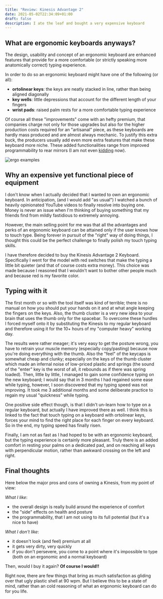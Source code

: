 ```yaml
---
title: "Review: Kinesis Advantage 2"
date: 2021-05-02T22:34:09+01:00
draft: false
description: I ate the leaf and bought a very expensive keyboard
---
```


## What are ergonomic keyboards anyways?
The design, usability and concept of an ergonomic keyboard are enhanced features that provide for a more comfortable (or strictly speaking more anatomically correct) typing experience.

In order to do so an ergonomic keyboard might have one of the following (or all):
- **ortolinear keys**: the keys are neatly stacked in line, rather than being aligned diagonally
- **key wells**: little depressions that account for the different length of your fingers
- **wrist pads**: raised palm rests for a more comfortable typing experience

Of course all these "improvements" come with an hefty premium, that companies charge not only for those upgrades but also for the higher production costs required for an "artisanal" piece, as these keyboards are hardly mass produced and are almost always mechanic.
To justify this extra buck, the producers usually add even more extra features that make these keyboard more niche. These added functionalities range from improved programmability to rear mirrors (I am not even [kidding](https://www.youtube.com/watch?v=h4-fq8ksZls&ab_channel=LinusTechTips) now).

![ergo examples](/img/kinesis/keyboards.jpeg "Here some ergonomic keyboards in the wild")

## Why an expensive yet functional piece of equipment
I don't know when I actually decided that I wanted to own an ergonomic keyboard. In anticipation, (and I would add "as usual") I watched a bunch of heavily opinionated YouTube videos to finally resolve into buying one. Money is never an issue when I'm thinking of buying something that my friends find from mildly fastidious to extremely annoying.

However, the main selling point for me was that all the advantages and perks of an ergonomic keyboard can be attained only if the user knows how to touch type.
Being forever in pursuit of the "right" way of doing things, I thought this could be the perfect challenge to finally polish my touch typing skills.

I have therefore decided to buy the Kinesis Advantage 2 Keyboard. Specifically I went for the model with red switches that make the typing a little bit quieter (and that of course costs extra money).
This choice was made because I reasoned that I wouldn't want to bother other people much and because red is my favorite color.

## Typing with it
The first month or so with the tool itself was kind of terrible; there is no manual on how you should put your hands on it and at what angle keeping the fingers on the keys. Also, the thumb cluster is a very new idea to your brain that uses the thumb only for the spacebar.
To overcome these hurdles I forced myself onto it by substituting the Kinesis to my regular keyboard and therefore using it for the 10+ hours of my "computer heavy" working day.

The results were rather meager; it's very easy to get the posture wrong, you have to retrain your muscle memory (especially copy/pasting) because now you're doing everything with the thumb.
Also the "feel" of the keycaps is somewhat cheap and clunky; especially on the keys of the thumb cluster which made an infernal noise of low-priced plastic and springs (the sound of the "enter" key is the worst of all, it rebounds as if there was spring loaded).
Then, little by little, I managed to gain some confidence typing on the new keyboard; I would say that in 3 months I had regained some ease while typing, however, I soon discovered that my typing speed was not improving.
It took me 3 additional months and some deliberate practice to regain my usual "quickness" while typing.

One positive side effect though, is that I didn't un-learn how to type on a regular keyboard, but actually I have improved there as well. I think this is linked to the fact that touch typing on a keyboard with ortolinear keys, forces your mind to find the right place for each finger on every keyboard. So in the end, my typing speed has finally risen.

Finally, I am not as fast as I had hoped to be with an ergonomic keyboard, but the typing experience is certainly more pleasant. Truly there is an added comfort in resting your palms on a dedicated pad, and on reaching all keys with perpendicular motion, rather than awkward crossing on the left and right.

## Final thoughts
Here below the major pros and cons of owning a Kinesis, from my point of view:

_What I like_:
* the overall design is really build around the experience of comfort
* the "side" effects on health and posture
* the programmability, that I am not using to its full potential (but it's a nice to have)

_What I don't like_:
* it doesn't look (and feel) premium at all
* it gets very dirty, very quickly
* if you don't persevere, you come to a point where it's impossible to type (both on an ergonomic and a normal keyboard)

Then, would I buy it again? **Of course I would!!**

Right now, there are few things that bring as much satisfaction as gliding over that ugly plastic shell at 90 wpm.
But I believe this to be a state of mind, rather than an cold reasoning of what an ergonomic keyboard can do for you life.
